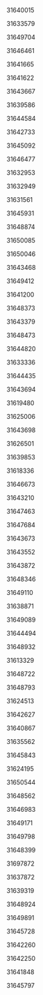31640015

31633579

31649704

31646461

31641665

31641622

31643667

31639586

31644584

31642733

31645092

31646477

31632953

31632949

31631561

31645931

31648874

31650085

31650046

31643468

31649412

31641200

31648373

31643379

31648473

31644820

31633336

31644435

31643694

31619480

31625006

31643698

31626501

31639853

31618336

31646673

31643210

31647463

31647684

31643673

31643552

31643872

31648346

31649110

31638871

31649089

31644494

31648932

31613329

31648722

31648793

31624513

31642627

31640867

31635562

31645843

31624195

31650544

31648562

31646983

31649171

31649798

31648399

31697872

31637872

31639319

31648924

31649891

31645728

31642260

31642250

31641848

31645797

